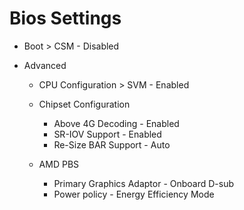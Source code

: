 # Bios Settings

- Boot > CSM - Disabled

- Advanced
    - CPU Configuration > SVM - Enabled

    - Chipset Configuration
        - Above 4G Decoding - Enabled
        - SR-IOV Support - Enabled
        - Re-Size BAR Support - Auto

    - AMD PBS
        - Primary Graphics Adaptor - Onboard D-sub
        - Power policy - Energy Efficiency Mode